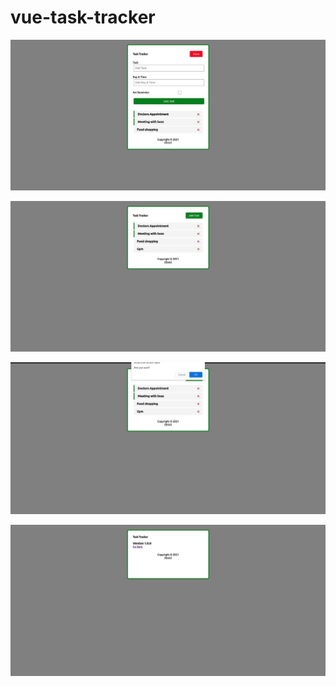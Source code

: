 # vue-task-tracker

![](public/assets/1.jpg)

![](public/assets/2.jpg)

![](public/assets/3.jpg)

![](public/assets/4.jpg)